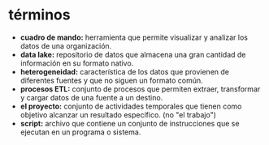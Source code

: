 # términos
- **cuadro de mando:** herramienta que permite visualizar y analizar los datos de una organización.
- **data lake:** repositorio de datos que almacena una gran cantidad de información en su formato nativo.
- **heterogeneidad:** característica de los datos que provienen de diferentes fuentes y que no siguen un formato común.
- **procesos ETL:** conjunto de procesos que permiten extraer, transformar y cargar datos de una fuente a un destino.
- **el proyecto:** conjunto de actividades temporales que tienen como objetivo alcanzar un resultado específico. (no "el trabajo")
- **script:** archivo que contiene un conjunto de instrucciones que se ejecutan en un programa o sistema.

